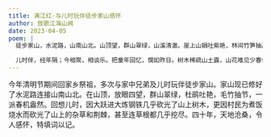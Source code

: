 ```yaml
---
title: 满江红·与儿时玩伴徒步家山感怀
author: 放歌江海山阙
date: 2023-04-05
poem: |
  徒步家山，水泥路，山南山北。山顶望，群山翠绿，山溪清澈。崖上山娟吐紫艳，林间竹笋抽高节。正清明，万物发生机，和风拂。

  儿时伴，经年隔；今相聚，相谈乐。把童年回忆，愰如昨日。树木稀疏山土露，山花难见少春色。四十年，天地好沧桑，泪花热。
---
```


今年清明节期间回家乡祭祖，多次与家中兄弟及儿时玩伴徒步家山。家山现已修好了水泥路连接山南山北。在山顶，放眼四望，群山翠绿，杜鹃吐艳，毛竹抽节，一派春机盎然。回想儿时，因大跃进大炼钢铁几乎砍光了山上树木，更因村民为煮饭烧水而砍光了山上的杂草和荆棘，甚至连草根都几乎挖尽。四十年，天地沧桑，令人感怀，特填词以记。
